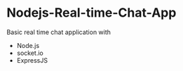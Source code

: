 # Nodejs-Real-time-Chat-App
Basic real time chat application with
* Node.js 
* socket.io
* ExpressJS

